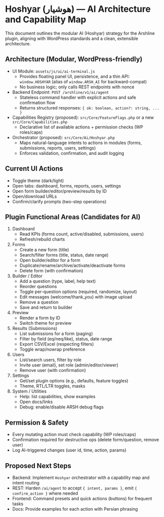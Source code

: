 # Hoshyar (هوشیار) — AI Architecture and Capability Map

This document outlines the modular AI (Hoshyar) strategy for the Arshline plugin, aligning with WordPress standards and a clean, extensible architecture.

## Architecture (Modular, WordPress-friendly)

- UI Module: `assets/js/ui/ai-terminal.js`
  - Provides floating panel UI, persistence, and a thin API: `window.HOSHYAR` (alias of `window.ARSH_AI` for backward-compat)
  - No business logic; only calls REST endpoints with nonce
- Backend Endpoint: `POST /arshline/v1/ai/agent`
  - Stateless command handler with explicit actions and safe confirmation flow
  - Returns structured responses: `{ ok: boolean, action?: string, ... }`
- Capabilities Registry (proposed): `src/Core/FeatureFlags.php` or a new `src/Core/Capabilities.php`
  - Declarative list of available actions + permission checks (WP roles/caps)
- Orchestrator (proposed): `src/Core/Ai/Hoshyar.php`
  - Maps natural-language intents to actions in modules (forms, submissions, reports, users, settings)
  - Enforces validation, confirmation, and audit logging

## Current UI Actions

- Toggle theme (dark/light)
- Open tabs: dashboard, forms, reports, users, settings
- Open form builder/editor/preview/results by ID
- Open/download URLs
- Confirm/clarify prompts (two-step operations)

## Plugin Functional Areas (Candidates for AI)

1. Dashboard
   - Read KPIs (forms count, active/disabled, submissions, users)
   - Refresh/rebuild charts
2. Forms
   - Create a new form (title)
   - Search/filter forms (title, status, date range)
   - Open builder/editor for a form
   - Duplicate/rename/archive/activate/deactivate forms
   - Delete form (with confirmation)
3. Builder / Editor
   - Add a question (type, label, help text)
   - Reorder questions
   - Toggle per-question options (required, randomize, layout)
   - Edit messages (welcome/thank_you) with image upload
   - Remove a question
   - Save and return to builder
4. Preview
   - Render a form by ID
   - Switch theme for preview
5. Results (Submissions)
   - List submissions for a form (paging)
   - Filter by field (eq/neq/like), status, date range
   - Export CSV/Excel (respecting filters)
   - Toggle wrap/nowrap preference
6. Users
   - List/search users, filter by role
   - Invite user (email), set role (admin/editor/viewer)
   - Remove user (with confirmation)
7. Settings
   - Get/set plugin options (e.g., defaults, feature toggles)
   - Theme, RTL/LTR toggles, masks
8. System / Utilities
   - Help: list capabilities, show examples
   - Open docs/links
   - Debug: enable/disable ARSH debug flags

## Permission & Safety

- Every mutating action must check capability (WP roles/caps)
- Confirmation required for destructive ops (delete form/question, remove user)
- Log AI-triggered changes (user id, time, action, params)

## Proposed Next Steps

- Backend: Implement `Hoshyar` orchestrator with a capability map and intent routing
- REST: Harden `/ai/agent` to accept `{ intent, params }`, emit `{ confirm_action }` where needed
- Frontend: Command presets and quick actions (buttons) for frequent tasks
- Docs: Provide examples for each action with Persian phrasing
